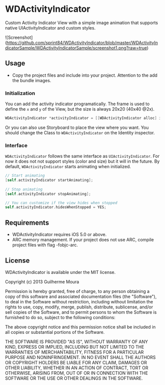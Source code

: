 WDActivityIndicator
===================

Custom Activity Indicator View with a simple image animation that supports native UIActivityIndicator and custom styles.

![Screenshot] (https://github.com/sprint84/WDActivityIndicator/blob/master/WDActivityIndicatorSample/WDActivityIndicatorSample/screenshot1.png?raw=true)

## Usage
* Copy the project files and include into your project. Attention to the add the bundle images.

### Initialization

You can add the activity indicator programatically. The frame is used to define the `x` and `y` of the View, but the size is always 20x20 (40x40 @2x).
``` objective-c
WDActivityIndicator *activityIndicator = [[WDActivityIndicator alloc] initWithFrame:frame];
```

Or you can also use Storyboard to place the view where you want. You should change the Class to `WDActivityIndicator` on the Identity inspector.

### Interface
`WDActivityIndicator` follows the same interface as `UIActivityIndicator`. For now it does not not support styles (color and size) but it will in the future. By default, `WDActivityIndicator` starts animating when initialized.
``` objective-c
// Start animating
[self.activityIndicator startAnimating];
  
// Stop animating
[self.activityIndicator stopAnimating];

// You can customize if the view hides when stopped
self.activityIndicator.hidesWhenStopped = YES;
```

## Requirements
* WDActivityIndicator requires iOS 5.0 or above.
* ARC memory management. If your project does not use ARC, compile project files with flag -fobjc-arc.

## License
WDActivityIndicator is available under the MIT license.

Copyright (c) 2013 Guilherme Moura

Permission is hereby granted, free of charge, to any person obtaining a copy of this software and associated documentation files (the "Software"), to deal in the Software without restriction, including without limitation the rights to use, copy, modify, merge, publish, distribute, sublicense, and/or sell copies of the Software, and to permit persons to whom the Software is furnished to do so, subject to the following conditions:

The above copyright notice and this permission notice shall be included in all copies or substantial portions of the Software.

THE SOFTWARE IS PROVIDED "AS IS", WITHOUT WARRANTY OF ANY KIND, EXPRESS OR IMPLIED, INCLUDING BUT NOT LIMITED TO THE WARRANTIES OF MERCHANTABILITY, FITNESS FOR A PARTICULAR PURPOSE AND NONINFRINGEMENT. IN NO EVENT SHALL THE AUTHORS OR COPYRIGHT HOLDERS BE LIABLE FOR ANY CLAIM, DAMAGES OR OTHER LIABILITY, WHETHER IN AN ACTION OF CONTRACT, TORT OR OTHERWISE, ARISING FROM, OUT OF OR IN CONNECTION WITH THE SOFTWARE OR THE USE OR OTHER DEALINGS IN THE SOFTWARE.

